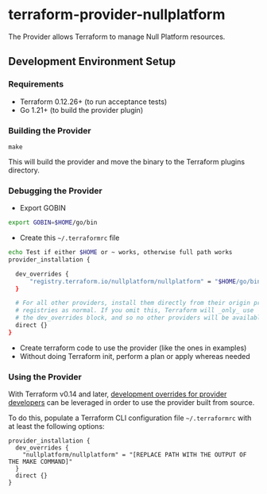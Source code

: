 # terraform-provider-nullplatform

The Provider allows Terraform to manage Null Platform resources.


## Development Environment Setup

### Requirements

* Terraform 0.12.26+ (to run acceptance tests)
* Go 1.21+ (to build the provider plugin)

### Building the Provider

```shell
make
```

This will build the provider and move the binary to the Terraform plugins directory.

### Debugging the Provider

* Export GOBIN
```bash
export GOBIN=$HOME/go/bin
``` 
* Create this `~/.terraformrc` file
```bash
echo Test if either $HOME or ~ works, otherwise full path works
provider_installation {

  dev_overrides {
      "registry.terraform.io/nullplatform/nullplatform" = "$HOME/go/bin"
  }

  # For all other providers, install them directly from their origin provider
  # registries as normal. If you omit this, Terraform will _only_ use
  # the dev_overrides block, and so no other providers will be available.
  direct {}
}
```
* Create terraform code to use the provider (like the ones in examples)
* Without doing Terraform init, perform a plan or apply whereas needed


### Using the Provider

With Terraform v0.14 and later, [development overrides for provider developers](https://www.terraform.io/cli/config/config-file#development-overrides-for-provider-developers) can be leveraged in order to use the provider built from source.

To do this, populate a Terraform CLI configuration file `~/.terraformrc` with at least the following options:

```
provider_installation {
  dev_overrides {
    "nullplatform/nullplatform" = "[REPLACE PATH WITH THE OUTPUT OF THE MAKE COMMAND]"
  }
  direct {}
}
```
